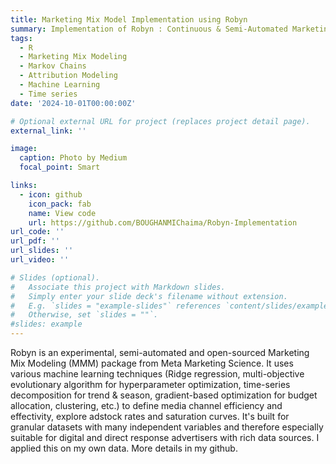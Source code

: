 ```yaml
---
title: Marketing Mix Model Implementation using Robyn
summary: Implementation of Robyn : Continuous & Semi-Automated Marketing Mix Modeling (MMM) R package.
tags:
  - R
  - Marketing Mix Modeling
  - Markov Chains 
  - Attribution Modeling
  - Machine Learning
  - Time series
date: '2024-10-01T00:00:00Z'

# Optional external URL for project (replaces project detail page).
external_link: ''

image:
  caption: Photo by Medium
  focal_point: Smart

links:
  - icon: github
    icon_pack: fab
    name: View code
    url: https://github.com/BOUGHANMIChaima/Robyn-Implementation
url_code: ''
url_pdf: ''
url_slides: ''
url_video: ''

# Slides (optional).
#   Associate this project with Markdown slides.
#   Simply enter your slide deck's filename without extension.
#   E.g. `slides = "example-slides"` references `content/slides/example-slides.md`.
#   Otherwise, set `slides = ""`.
#slides: example
---
```


Robyn is an experimental, semi-automated and open-sourced Marketing Mix Modeling (MMM) package from Meta Marketing Science. It uses various machine learning techniques (Ridge regression, multi-objective evolutionary algorithm for hyperparameter optimization, time-series decomposition for trend & season, gradient-based optimization for budget allocation, clustering, etc.) to define media channel efficiency and effectivity, explore adstock rates and saturation curves. It's built for granular datasets with many independent variables and therefore especially suitable for digital and direct response advertisers with rich data sources.
I applied this on my own data. More details in my github.